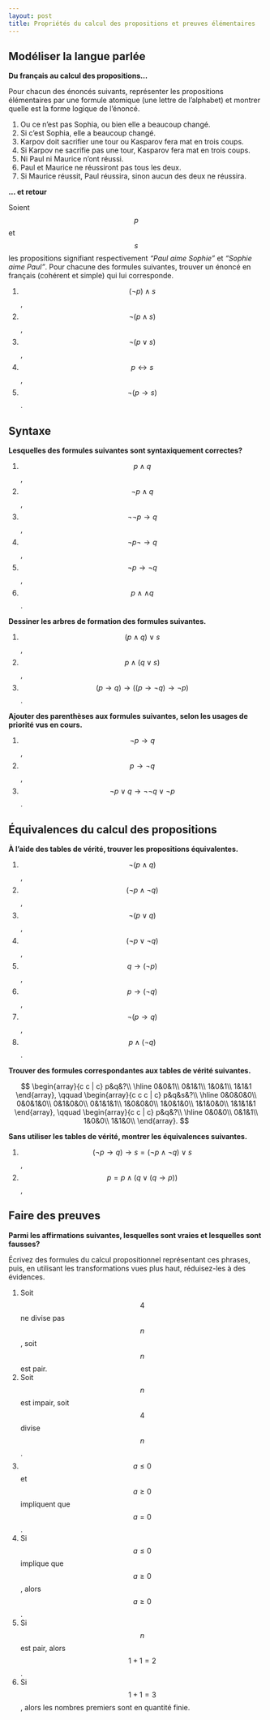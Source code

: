 ```yaml
---
layout: post
title: Propriétés du calcul des propositions et preuves élémentaires
---
```


## Modéliser la langue parlée

**Du français au calcul des propositions…**

Pour chacun des énoncés suivants, représenter les propositions
élémentaires par une formule atomique (une lettre de l’alphabet) et
montrer quelle est la forme logique de l’énoncé.

1.  Ou ce n’est pas Sophia, ou bien elle a beaucoup changé.
2.  Si c’est Sophia, elle a beaucoup changé.
3.  Karpov doit sacrifier une tour ou Kasparov fera mat en trois coups.
4.  Si Karpov ne sacrifie pas une tour, Kasparov fera mat en trois
    coups.
5.  Ni Paul ni Maurice n’ont réussi.
6.  Paul et Maurice ne réussiront pas tous les deux.
7.  Si Maurice réussit, Paul réussira, sinon aucun des deux ne réussira.

**… et retour**

Soient $$p$$ et $$s$$ les propositions signifiant respectivement *“Paul aime
Sophie”* et *“Sophie aime Paul”*. Pour chacune des formules suivantes,
trouver un énoncé en français (cohérent et simple) qui lui corresponde.

1.  $$(\neg p) \wedge s$$,
2.  $$\neg(p\wedge s)$$,
3.  $$\neg(p\vee s)$$,
4.  $$p \leftrightarrow s$$,
5.  $$\neg(p \to s)$$.

## Syntaxe

**Lesquelles des formules suivantes sont syntaxiquement correctes?**

1.  $$p \wedge q$$,
2.  $$\neg p \wedge q$$,
3.  $$\neg \neg p \to q$$,
4.  $$\neg p \neg\to q$$,
5.  $$\neg p \to\neg q$$,
6.  $$p \wedge\wedge q$$.

**Dessiner les arbres de formation des formules suivantes.**

1.  $$(p \wedge q) \vee s$$,
2.  $$p \wedge (q \vee s)$$,
3.  $$(p \to q) \to ((p \to \neg q) \to \neg p)$$.

**Ajouter des parenthèses aux formules suivantes, selon les usages de
priorité vus en cours.**

1.  $$\neg p \to q$$,
2.  $$p \to \neg q$$,
3.  $$\neg p\vee q \to \neg\neg q\vee \neg p$$.

## Équivalences du calcul des propositions

**À l’aide des tables de vérité, trouver les propositions
équivalentes.**

1.  $$\neg(p \wedge q)$$,
2.  $$(\neg p \wedge \neg q)$$,
3.  $$\neg(p \vee q)$$,
4.  $$(\neg p \vee \neg q)$$,
5.  $$q \to (\neg p)$$,
6.  $$p \to (\neg q)$$,
7.  $$\neg (p \to q)$$,
8.  $$p \wedge (\neg q)$$.

**Trouver des formules correspondantes aux tables de vérité suivantes.**

$$
\begin{array}{c c | c}
p&q&?\\
\hline
0&0&1\\
0&1&1\\
1&0&1\\
1&1&1
\end{array},
\qquad
\begin{array}{c c c | c}
p&q&s&?\\
\hline
0&0&0&0\\
0&0&1&0\\
0&1&0&0\\
0&1&1&1\\
1&0&0&0\\
1&0&1&0\\
1&1&0&0\\
1&1&1&1
\end{array},
\qquad
\begin{array}{c c | c}
p&q&?\\
\hline
0&0&0\\
0&1&1\\
1&0&0\\
1&1&0\\
\end{array}.
$$

**Sans utiliser les tables de vérité, montrer les équivalences
suivantes.**

1.  $$(\neg p\to q) \to s = (\neg p \wedge \neg q) \vee s$$,
2.  $$p = p \wedge (q \vee (q \to p))$$,

## Faire des preuves

**Parmi les affirmations suivantes, lesquelles sont vraies et lesquelles
sont fausses?**

Écrivez des formules du calcul propositionnel représentant ces phrases,
puis, en utilisant les transformations vues plus haut, réduisez-les à
des évidences.

1.  Soit $$4$$ ne divise pas $$n$$, soit $$n$$ est pair.
2.  Soit $$n$$ est impair, soit $$4$$ divise $$n$$.
3.  $$a \le 0$$ et $$a \ge 0$$ impliquent que $$a=0$$.
4.  Si $$a\le 0$$ implique que $$a\ge 0$$, alors $$a \ge 0$$.
5.  Si $$n$$ est pair, alors $$1+1=2$$.
6.  Si $$1+1=3$$, alors les nombres premiers sont en quantité finie.
